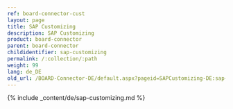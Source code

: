 ```yaml
---
ref: board-connector-cust
layout: page
title: SAP Customizing
description: SAP Customizing
product: board-connector
parent: board-connector
childidentifier: sap-customizing
permalink: /:collection/:path
weight: 99
lang: de_DE
old_url: /BOARD-Connector-DE/default.aspx?pageid=SAPCustomizing-DE:sap-customizing-DE
---
```


{% include _content/de/sap-customizing.md  %}

